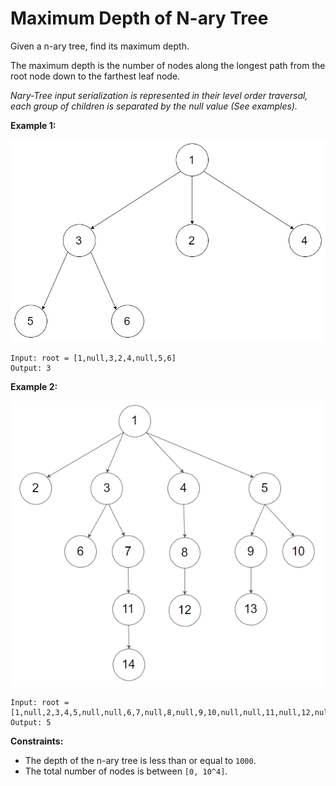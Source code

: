# Maximum Depth of N-ary Tree

Given a n-ary tree, find its maximum depth.

The maximum depth is the number of nodes along the longest path from the root node down to the farthest leaf node.

_Nary-Tree input serialization is represented in their level order traversal, each group of children is separated by the null value (See examples)._

**Example 1:**

![example1](./example1.png)

```pseudo
Input: root = [1,null,3,2,4,null,5,6]
Output: 3
```

**Example 2:**

![example2](./example2.png)

```pseudo
Input: root = [1,null,2,3,4,5,null,null,6,7,null,8,null,9,10,null,null,11,null,12,null,13,null,null,14]
Output: 5
```

**Constraints:**

- The depth of the n-ary tree is less than or equal to `1000`.
- The total number of nodes is between `[0, 10^4]`.
